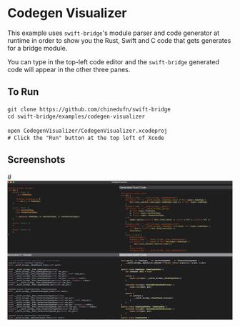 # Codegen Visualizer

This example uses `swift-bridge`'s module parser and code generator at runtime in order to show you the
Rust, Swift and C code that gets generates for a bridge module.

You can type in the top-left code editor and the `swift-bridge` generated code will appear in the other
three panes.

## To Run

```
git clone https://github.com/chinedufn/swift-bridge
cd swift-bridge/examples/codegen-visualizer

open CodegenVisualizer/CodegenVisualizer.xcodeproj
# Click the "Run" button at the top left of Xcode
```

## Screenshots

#![Codegen visualizer](./codegen-visualizer-screenshot.png)
